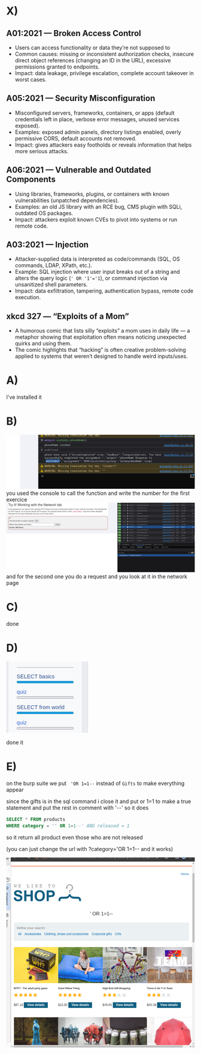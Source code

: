 # X)
## A01:2021 — Broken Access Control

- Users can access functionality or data they’re not supposed to
- Common causes: missing or inconsistent authorization checks, insecure direct object references (changing an ID in the URL), excessive permissions granted to endpoints.
- Impact: data leakage, privilege escalation, complete account takeover in worst cases.

## A05:2021 — Security Misconfiguration

- Misconfigured servers, frameworks, containers, or apps (default credentials left in place, verbose error messages, unused services exposed).
- Examples: exposed admin panels, directory listings enabled, overly permissive CORS, default accounts not removed.
- Impact: gives attackers easy footholds or reveals information that helps more serious attacks.

## A06:2021 — Vulnerable and Outdated Components

- Using libraries, frameworks, plugins, or containers with known vulnerabilities (unpatched dependencies).
- Examples: an old JS library with an RCE bug, CMS plugin with SQLi, outdated OS packages.
- Impact: attackers exploit known CVEs to pivot into systems or run remote code.


## A03:2021 — Injection

- Attacker-supplied data is interpreted as code/commands (SQL, OS commands, LDAP, XPath, etc.).
- Example: SQL injection where user input breaks out of a string and alters the query logic (`' OR '1'='1`), or command injection via unsanitized shell parameters.
- Impact: data exfiltration, tampering, authentication bypass, remote code execution.

## xkcd 327 — “Exploits of a Mom”

- A humorous comic that lists silly “exploits” a mom uses in daily life — a metaphor showing that exploitation often means noticing unexpected quirks and using them.
- The comic highlights that “hacking” is often creative problem-solving applied to systems that weren’t designed to handle weird inputs/uses.




# A)
I've installed it

# B)
![screenshot B](screenshots/Pasted_image_20250916170332.png)
you used the console to call the function and write the number for the first exercice 
![screenshotB2](screenshots/Pasted_image_20250916170523.png)
and for the second one you do a request and you look at it in the network page 
# C) 
done

# D)
![screenshot D](screenshots/Pasted_image_20250916163639.png)

done it

# E)

on the burp suite we put ``` 'OR 1=1--```  instead of ``` Gifts ``` to make everything appear

since the gifts is in the sql command i close it and put or 1=1 to make a true statement and put the rest in comment with '--' 
so it does 
```sql
SELECT * FROM products
WHERE category = '' OR 1=1--' AND released = 1
```

so it return all product even those who are not released


(you can just change the url with ?category='OR 1=1-- and it works)
 


![screenshot E](screenshots/Pasted_image_20250916173614.png)